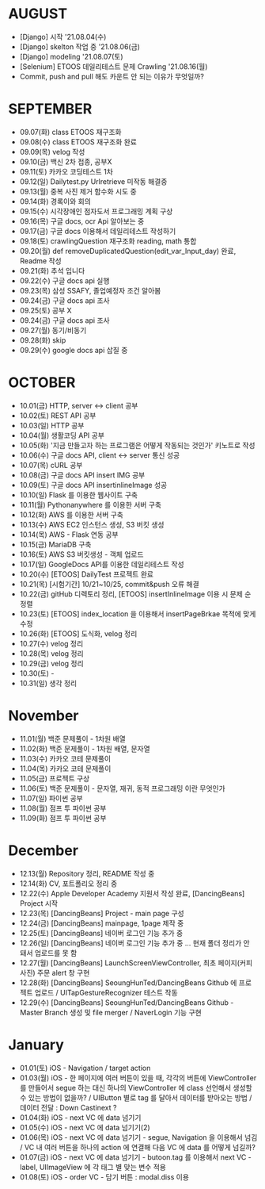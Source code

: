 # **AUGUST**
- [Django] 시작 '21.08.04(수)
- [Django] skelton 작업 중 '21.08.06(금)
- [Django] modeling '21.08.07(토)
- [Selenium] ETOOS 데일리테스트 문제 Crawling '21.08.16(월)
- Commit, push and pull 해도 카운트 안 되는 이유가 무엇일까?

# **SEPTEMBER**
- 09.07(화) class ETOOS 재구조화
- 09.08(수) class ETOOS 재구조화 완료
- 09.09(목) velog 작성
- 09.10(금) 백신 2차 접종, 공부X
- 09.11(토) 카카오 코딩테스트 1차
- 09.12(일) Dailytest.py Urlretrieve 미작동 해결중 
- 09.13(월) 중복 사진 제거 함수화 시도 중 
- 09.14(화) 경록이와 회의  
- 09.15(수) 시각장애인 점자도서 프로그래밍 계획 구상 
- 09.16(목) 구글 docs, ocr Api 알아보는 중 
- 09.17(금) 구글 docs 이용해서 데일리테스트 작성하기 
- 09.18(토) crawlingQuestion 재구조화 reading, math 통합 
- 09.20(월) def removeDuplicatedQuestion(edit_var_Input_day) 완료, Readme 작성 
- 09.21(화) 추석 입니다 
- 09.22(수) 구글 docs api 실행 
- 09.23(목) 삼성 SSAFY, 졸업예정자 조건 알아봄 
- 09.24(금) 구글 docs api 조사 
- 09.25(토) 공부 X 
- 09.24(금) 구글 docs api 조사 
- 09.27(월) 동기/비동기 
- 09.28(화) skip 
- 09.29(수) google docs api 삽질 중

# **OCTOBER**
- 10.01(금) HTTP, server <-> client 공부 
- 10.02(토) REST API 공부 
- 10.03(일) HTTP 공부 
- 10.04(월) 생활코딩 API 공부 
- 10.05(화) '지금 만들고자 하는 프로그램은 어떻게 작동되는 것인가' 키노트로 작성 
- 10.06(수) 구글 docs API, client <-> server 통신 성공 
- 10.07(목) cURL 공부 
- 10.08(금) 구글 docs API insert IMG 공부 
- 10.09(토) 구글 docs API insertinlineImage 성공 
- 10.10(일) Flask 를 이용한 웹사이트 구축 
- 10.11(월) Pythonanywhere 를 이용한 서버 구축 
- 10.12(화) AWS 를 이용한 서버 구축 
- 10.13(수) AWS EC2 인스턴스 생성, S3 버킷 생성 
- 10.14(목) AWS - Flask 연동 공부 
- 10.15(금) MariaDB 구축 
- 10.16(토) AWS S3 버킷생성 - 객체 업로드 
- 10.17(일) GoogleDocs API를 이용한 데일리테스트 작성 
- 10.20(수) [ETOOS] DailyTest 프로젝트 완료 
- 10.21(목) [시험기간] 10/21~10/25, commit&push 오류 해결 
- 10.22(금) gitHub 디렉토리 정리, [ETOOS] insertInlineImage 이용 시 문제 순 정렬 
- 10.23(토) [ETOOS] index_location 을 이용해서 insertPageBrkae 목적에 맞게 수정 
- 10.26(화) [ETOOS] 도식화, velog 정리 
- 10.27(수) velog 정리 
- 10.28(목) velog 정리 
- 10.29(금) velog 정리 
- 10.30(토) - 
- 10.31(일) 생각 정리 

# **November**
- 11.01(월) 백준 문제풀이 - 1차원 배열 
- 11.02(화) 백준 문제풀이 - 1차원 배열, 문자열
- 11.03(수) 카카오 코테 문제풀이 
- 11.04(목) 카카오 코테 문제풀이 
- 11.05(금) 프로젝트 구상 
- 11.06(토) 백준 문제풀이 - 문자열, 재귀, 동적 프로그래밍 이란 무엇인가  
- 11.07(일) 파이썬 공부 
- 11.08(월) 점프 투 파이썬 공부 
- 11.09(화) 점프 투 파이썬 공부 

# **December**

- 12.13(월) Repository 정리, README 작성 중
- 12.14(화) CV, 포트폴리오 정리 중
- 12.22(수) Apple Developer Academy 지원서 작성 완료, [DancingBeans] Project 시작
- 12.23(목) [DancingBeans] Project - main page 구성
- 12.24(금) [DancingBeans] mainpage, 1page 제작 중
- 12.25(토) [DancingBeans] 네이버 로그인 기능 추가 중 
- 12.26(일) [DancingBeans] 네이버 로그인 기능 추가 중  ... 현재 폴더 정리가 안 돼서 업로드를 못 함
- 12.27(월) [DancingBeans] LaunchScreenViewController, 최초 페이지(커피사진) 주문 alert 창 구현
- 12.28(화) [DancingBeans] SeoungHunTed/DancingBeans Github 에 프로젝트 업로드 / UITapGestureRecognizer 테스트 작동
- 12.29(수) [DancingBeans] SeoungHunTed/DancingBeans Github - Master Branch 생성 및 file merger / NaverLogin 기능 구현


# **January**

- 01.01(토) iOS - Navigation / target action 
- 01.03(월) iOS - 한 페이지에 여러 버튼이 있을 때, 각각의 버튼에 ViewController 를 만들어서 segue 하는 대신
하나의 ViewController 에 class 선언해서 생성할 수 있는 방법이 없을까? / UIButton 별로 tag 를 달아서 데이터를 받아오는 방법 / 데이터 전달 : Down Castinext ?
- 01.04(화) iOS - next VC 에 data 넘기기
- 01.05(수) iOS - next VC 에 data 넘기기(2)
- 01.06(목) iOS - next VC 에 data 넘기기 - segue, Navigation 을 이용해서 넘김 / VC 내 여러 버튼을 하나의 action 에 연결해 다음 VC 에 data 를 어떻게 넘길까? 
- 01.07(금) iOS - next VC 에 data 넘기기 - butoon.tag 를 이용해서 next VC - label, UIImageView 에 각 태그 별 맞는 변수 적용
- 01.08(토) iOS - order VC - 담기 버튼 : modal.diss 이용